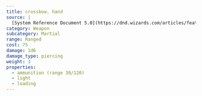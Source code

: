 ```yaml
---
title: crossbow, hand
source: |
  [System Reference Document 5.0](https://dnd.wizards.com/articles/features/systems-reference-document-srd)
category: Weapon
subcategory: Martial
range: Ranged
cost: 75
damage: 1d6
damage_type: piercing
weight: 3
properties:
  - ammunition (range 30/120)
  - light
  - loading
---
```

